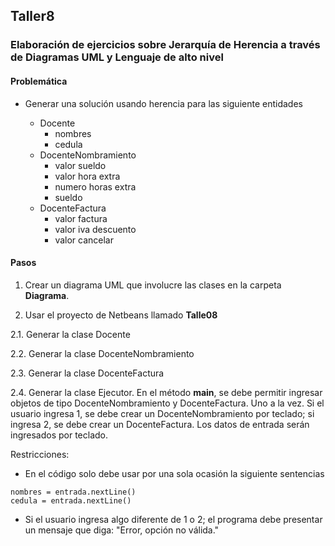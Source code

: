## Taller8

### Elaboración de ejercicios sobre Jerarquía de Herencia a través de Diagramas UML y Lenguaje de alto nivel

#### Problemática
* Generar una solución usando herencia para las siguiente entidades

  * Docente
    * nombres
    * cedula
  * DocenteNombramiento
    * valor sueldo
    * valor hora extra
    * numero horas extra
    * sueldo
  * DocenteFactura
      * valor factura
      * valor iva descuento
      * valor cancelar

#### Pasos


1. Crear un diagrama UML que involucre las clases en la carpeta **Diagrama**.

2. Usar el proyecto de Netbeans llamado **Talle08**

  2.1. Generar la clase Docente

  2.2. Generar la clase DocenteNombramiento

  2.3. Generar la clase DocenteFactura

  2.4. Generar la clase Ejecutor. En el método **main**, se debe permitir ingresar objetos de tipo DocenteNombramiento y DocenteFactura. Uno a la vez. Si el usuario ingresa 1, se debe crear un DocenteNombramiento por teclado; si ingresa 2, se debe crear un DocenteFactura. Los datos de entrada serán ingresados por teclado.

  Restricciones:
  * En el código solo debe usar por una sola ocasión la siguiente sentencias
  ```
  nombres = entrada.nextLine()
  cedula = entrada.nextLine()
  ```

  * Si el usuario ingresa algo diferente de 1 o 2; el programa debe presentar un mensaje que diga: "Error, opción no válida."
